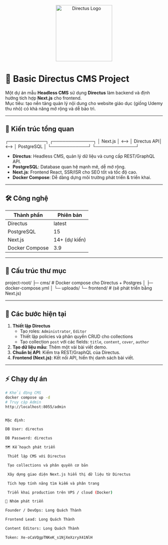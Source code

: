 <p align="center">
  <img src="https://directus.io/assets/logotype.svg" width="180" alt="Directus Logo">
</p>

# 🎯 Basic Directus CMS Project

Một dự án mẫu **Headless CMS** sử dụng **Directus** làm backend và định hướng tích hợp **Next.js** cho frontend.  
Mục tiêu: tạo nền tảng quản lý nội dung cho website giáo dục (giống Udemy thu nhỏ) có khả năng mở rộng và dễ bảo trì.

---

## 🚀 Kiến trúc tổng quan

┌────────────┐ ┌─────────────┐
│ Next.js │ <--> │ Directus API│ <--> │ PostgreSQL │
└────────────┘ └─────────────┘


- **Directus**: Headless CMS, quản lý dữ liệu và cung cấp REST/GraphQL API.
- **PostgreSQL**: Database quan hệ mạnh mẽ, dễ mở rộng.
- **Next.js**: Frontend React, SSR/ISR cho SEO tốt và tốc độ cao.
- **Docker Compose**: Dễ dàng dựng môi trường phát triển & triển khai.

---

## 🛠️ Công nghệ

| Thành phần     | Phiên bản |
|----------------|----------|
| Directus       | latest   |
| PostgreSQL     | 15       |
| Next.js        | 14+ (dự kiến) |
| Docker Compose | 3.9      |

---

## 📂 Cấu trúc thư mục



project-root/
├─ cms/ # Docker compose cho Directus + Postgres
│ ├─ docker-compose.yml
│ └─ uploads/
└─ frontend/ # (sẽ phát triển bằng Next.js)


---

## 🧩 Các bước hiện tại

1. **Thiết lập Directus**
   - Tạo roles: `Administrator`, `Editor`
   - Thiết lập policies và phân quyền CRUD cho collections
   - Tạo collection `post` với các fields: `title`, `content`, `cover`, `author`
2. **Tạo dữ liệu mẫu**: Thêm một vài bài viết demo.
3. **Chuẩn bị API**: Kiểm tra REST/GraphQL của Directus.
4. **Frontend (Next.js)**: Kết nối API, hiển thị danh sách bài viết.

---

## ⚡ Chạy dự án

```bash
# Khởi động CMS
docker compose up -d
# Truy cập Admin
http://localhost:8055/admin


Mặc định:

DB User: directus

DB Password: directus

🗺️ Kế hoạch phát triển

 Thiết lập CMS với Directus

 Tạo collections và phân quyền cơ bản

 Xây dựng giao diện Next.js hiển thị dữ liệu từ Directus

 Tích hợp tính năng tìm kiếm và phân trang

 Triển khai production trên VPS / cloud (Docker)

👥 Nhóm phát triển

Founder / DevOps: Long Quách Thành

Frontend Lead: Long Quách Thành

Content Editors: Long Quách Thành

Token: Xe-oCaVQgpTNKeK_s1NjXeXzryX41NlH

